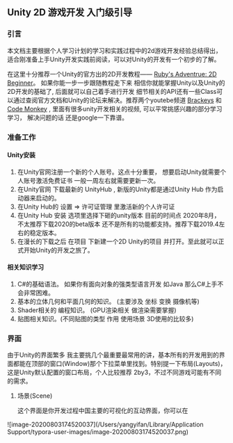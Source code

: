 ## Unity 2D 游戏开发 入门级引导

### 引言

本文档主要根据个人学习计划的学习和实践过程中的2d游戏开发经验总结得出， 适合刚准备上手Unity开发实践前阅读，可以对Unity的开发有一个初步的了解。

在这里十分推荐一个Unity的官方出的2D开发教程—— [Ruby's Adventrue: 2D Beginner](https://learn.unity.com/project/ruby-s-2d-rpg?uv=2019.2)。 如果你能一步一步跟随教程走下来 相信你就能掌握Unity以及Unity的2D开发的基础了, 后面就可以自己着手进行开发 细节相关的API还有一些Class可以通过查阅官方文档和Unity的论坛来解决。推荐两个youtebe频道 [Brackeys](https://www.youtube.com/channel/UCYbK_tjZ2OrIZFBvU6CCMiA) 和 [Code Monkey](https://www.youtube.com/c/CodeMonkeyUnity) , 里面有很多unity开发相关的视频, 可以平常挑感兴趣的部分学习学习， 解决问题的话 还是google一下靠谱。

### 准备工作

#### Unity安装

1. 在Unity官网注册一个新的个人账号。这点十分重要， 想要启动Unity就需要个人账号激活免费证书 一般一周左右就需要更新一次。
2. 在Unity官网 下载最新的 UnityHub , 新版的Unity都是通过Unity Hub 作为启动器来启动的。
3. 在Unity Hub的 设置 => 许可证管理 里激活新的个人许可证
4. 在Unity Hub 安装 选项里选择下砸的unity版本 目前的时间点 2020年8月， 不太推荐下载2020的beta版本 还不是所有的功能都支持。推荐下载2019.4左右的稳定版本。
5. 在漫长的下载之后 在项目 下新建一个2D Unity的项目 并打开。至此就可以正式开始Unity的开发之旅了。

#### 相关知识学习

1. C#的基础语法。 如果你有面向对象的强类型语言开发 如Java 那么C#上手不会非常困难。
2. 基本的立体几何和平面几何的知识。 (主要涉及 坐标 变换 摄像机等)
3. Shader相关的 编程知识。 (GPU渲染相关 做渲染需要掌握)
4.  贴图相关知识。(不同贴图的类型 作用 使用场景 3D使用的比较多)

### 界面

由于Unity的界面繁多 我主要挑几个最重要最常用的讲，基本所有的开发用到的界面都能在顶部的窗口(Window)那个下拉菜单里找到。特别提一下布局(Layouts)， 这是Unity默认配置的窗口布局，个人比较推荐 2by3，不过不同游戏可能有不同的需求。

1. 场景(Scene)

   这个界面是你开发过程中国主要的可视化的互动界面，你可以在



![image-20200803174520037](/Users/yangyifan/Library/Application Support/typora-user-images/image-20200803174520037.png)